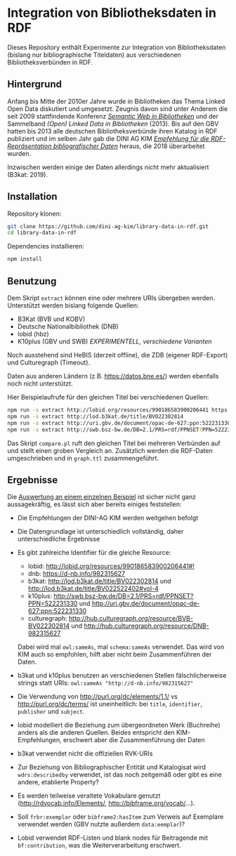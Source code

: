 # Integration von Bibliotheksdaten in RDF

Dieses Repository enthält Experimente zur Integration von Bibliotheksdaten (bislang nur bibliographische Titeldaten) aus verschiedenen Bibliotheksverbünden in RDF.

## Hintergrund

Anfang bis Mitte der 2010er Jahre wurde in Bibliotheken das Thema Linked Open Data diskutiert und umgesetzt. Zeugnis davon sind unter Anderem die seit 2009 stattfindende Konferenz [*Semantic Web in Bibliotheken*](https://swib.org/) und der Sammelband *(Open) Linked Data in Bibliotheken* (2013). Bis auf den GBV hatten bis 2013 alle deutschen Bibliotheksverbünde ihren Katalog in RDF publiziert und im selben Jahr gab die DINI AG KIM *[Empfehlung für die RDF-Repräsentation bibliografischer Daten](https://wiki.dnb.de/x/cYMOB)* heraus, die 2018 überarbeitet wurden.

Inzwischen werden einige der Daten allerdings nicht mehr aktualisiert (B3kat: 2019).

## Installation

Repository klonen:

~~~sh
git clone https://github.com/dini-ag-kim/library-data-in-rdf.git
cd library-data-in-rdf
~~~

Dependencies installieren:

~~~sh
npm install
~~~

## Benutzung

Dem Skript `extract` können eine oder mehrere URIs übergeben werden. Unterstützt werden bislang folgende Quellen:

- B3Kat (BVB und KOBV)
- Deutsche Nationalbibliothek (DNB)
- lobid (hbz)
- K10plus (GBV und SWB) *EXPERIMENTELL, verschiedene Varianten*

Noch ausstehend sind HeBIS (derzeit offline), die ZDB (eigener RDF-Export) und Culturegraph (Timeout).

Daten aus anderen Ländern (z.B. <https://datos.bne.es/>) werden ebenfalls noch nicht unterstützt.

Hier Beispielaufrufe für den gleichen Titel bei verschiedenen Quellen:

~~~sh
npm run -s extract http://lobid.org/resources/990186583900206441 https://d-nb.info/982315627
npm run -s extract http://lod.b3kat.de/title/BV022302814
npm run -s extract http://uri.gbv.de/document/opac-de-627:ppn:522231330
npm run -s extract http://swb.bsz-bw.de/DB=2.1/PRS=rdf/PPNSET?PPN=522231330
~~~

Das Skript `compare.pl` ruft den gleichen Titel bei mehreren Verbünden auf und stellt einen groben Vergleich an. Zusätzlich werden die RDF-Daten umgeschrieben und in `graph.ttl` zusammengeführt.

## Ergebnisse

Die [Auswertung an einem einzelnen Beispiel](https://github.com/dini-ag-kim/library-data-in-rdf/issues/2) ist sicher nicht ganz aussagekräftig, es lässt sich aber bereits einiges feststellen:

- Die Empfehlungen der DINI-AG KIM werden weitgehen befolgt
- Die Datengrundlage ist unterschiedlich vollständig, daher unterschiedliche Ergebnisse
- Es gibt zahlreiche Identifier für die gleiche Resource:

  - lobid: <http://lobid.org/resources/990186583900206441#!>
  - dnb: <https://d-nb.info/982315627>
  - b3kat: <http://lod.b3kat.de/title/BV022302814> und <http://lod.b3kat.de/title/BV022522402#vol-4>
  - k10plus: <http://swb.bsz-bw.de/DB=2.1/PRS=rdf/PPNSET?PPN=522231330> und <http://uri.gbv.de/document/opac-de-627:ppn:522231330>
  - culturegraph: <http://hub.culturegraph.org/resource/BVB-BV022302814> und <http://hub.culturegraph.org/resource/DNB-982315627>

  Dabei wird mal `owl:sameAs`, mal `schema:sameAs` verwendet. Das wird von KIM auch so empfohlen, hilft aber nicht beim Zusammenführen der Daten.

- b3kat und k10plus benutzen an verschiedenen Stellen fälschlicherweise strings statt URIs:
  `owl:sameAs "http://d-nb.info/982315627"`
- Die Verwendung von <http://purl.org/dc/elements/1.1/> vs <http://purl.org/dc/terms/> ist uneinheitlich: bei `title`, `identifier`, `publisher` und `subject`.
- lobid modelliert die Beziehung zum übergeordneten Werk (Buchreihe) anders als die anderen Quellen. Beides entspricht den KIM-Empfehlungen, erschwert aber die Zusammenführung der Daten
- b3kat verwendet nicht die offiziellen RVK-URIs
- Zur Beziehung von Bibliographischer Entität und Katalogisat wird `wdrs:describedby` verwendet, ist das noch zeitgemäß oder gibt es eine andere, etablierte Property?
- Es werden teilweise veraltete Vokabulare genutzt (<http://rdvocab.info/Elements/>, <http://bibframe.org/vocab/>...).
- Soll `frbr:exemplar` oder `bibframe2:hasItem` zum Verweis auf Exemplare verwendet werden (GBV nutzte außerdem `data:eemplar`)?
- Lobid verwendet RDF-Listen und blank nodes für Beitragende mit `bf:contribution`, was die Weiterverarbeitung erschwert.
